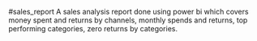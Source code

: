 #sales_report
A sales analysis report done using power bi which covers money spent and returns by channels, monthly spends and returns, top performing categories, zero returns by categories.
